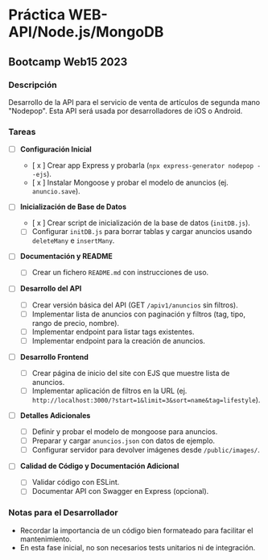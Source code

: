 # Práctica WEB-API/Node.js/MongoDB
## Bootcamp Web15 2023

### Descripción
Desarrollo de la API para el servicio de venta de artículos de segunda mano "Nodepop". Esta API será usada por desarrolladores de iOS o Android.

### Tareas

- [ ] **Configuración Inicial**
  - [ x ] Crear app Express y probarla (`npx express-generator nodepop --ejs`).
  - [ x ] Instalar Mongoose y probar el modelo de anuncios (ej. `anuncio.save`).

- [ ] **Inicialización de Base de Datos**
  - [ x ] Crear script de inicialización de la base de datos (`initDB.js`).
  - [ ] Configurar `initDB.js` para borrar tablas y cargar anuncios usando `deleteMany` e `insertMany`.

- [ ] **Documentación y README**
  - [ ] Crear un fichero `README.md` con instrucciones de uso.

- [ ] **Desarrollo del API**
  - [ ] Crear versión básica del API (GET `/apiv1/anuncios` sin filtros).
  - [ ] Implementar lista de anuncios con paginación y filtros (tag, tipo, rango de precio, nombre).
  - [ ] Implementar endpoint para listar tags existentes.
  - [ ] Implementar endpoint para la creación de anuncios.

- [ ] **Desarrollo Frontend**
  - [ ] Crear página de inicio del site con EJS que muestre lista de anuncios.
  - [ ] Implementar aplicación de filtros en la URL (ej. `http://localhost:3000/?start=1&limit=3&sort=name&tag=lifestyle`).

- [ ] **Detalles Adicionales**
  - [ ] Definir y probar el modelo de mongoose para anuncios.
  - [ ] Preparar y cargar `anuncios.json` con datos de ejemplo.
  - [ ] Configurar servidor para devolver imágenes desde `/public/images/`.

- [ ] **Calidad de Código y Documentación Adicional**
  - [ ] Validar código con ESLint.
  - [ ] Documentar API con Swagger en Express (opcional).

### Notas para el Desarrollador
- Recordar la importancia de un código bien formateado para facilitar el mantenimiento.
- En esta fase inicial, no son necesarios tests unitarios ni de integración.
